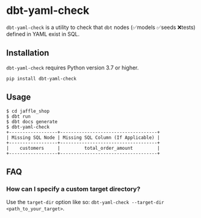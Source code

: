 # dbt-yaml-check

`dbt-yaml-check` is a utility to check that `dbt` nodes (✅models ✅seeds ❌tests) defined in YAML exist in SQL.

## Installation

`dbt-yaml-check` requires Python version 3.7 or higher.

```shell
pip install dbt-yaml-check
```

## Usage

```shell
$ cd jaffle_shop
$ dbt run
$ dbt docs generate
$ dbt-yaml-check
+------------------+------------------------------------+
| Missing SQL Node | Missing SQL Column (If Applicable) |
+------------------+------------------------------------+
|    customers     |         total_order_amount         |
+------------------+------------------------------------+
```

## FAQ

### How can I specify a custom target directory?

Use the `target-dir` option like so: `dbt-yaml-check --target-dir <path_to_your_target>`.

